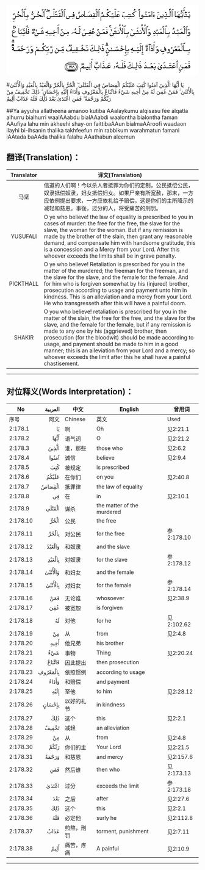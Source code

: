 ![002:178](images/002_178.gif)

#يَا أَيُّهَا الَّذِينَ آمَنُوا كُتِبَ عَلَيْكُمُ الْقِصَاصُ فِي الْقَتْلَى ۖ الْحُرُّ بِالْحُرِّ وَالْعَبْدُ بِالْعَبْدِ وَالْأُنْثَىٰ بِالْأُنْثَىٰ ۚ فَمَنْ عُفِيَ لَهُ مِنْ أَخِيهِ شَيْءٌ فَاتِّبَاعٌ بِالْمَعْرُوفِ وَأَدَاءٌ إِلَيْهِ بِإِحْسَانٍ ۗ ذَٰلِكَ تَخْفِيفٌ مِنْ رَبِّكُمْ وَرَحْمَةٌ ۗ فَمَنِ اعْتَدَىٰ بَعْدَ ذَٰلِكَ فَلَهُ عَذَابٌ أَلِيمٌ 

##Ya ayyuha allatheena amanoo kutiba AAalaykumu alqisasu fee alqatla alhurru bialhurri waalAAabdu bialAAabdi waalontha bialontha faman AAufiya lahu min akheehi shay-on faittibaAAun bialmaAAroofi waadaon ilayhi bi-ihsanin thalika takhfeefun min rabbikum warahmatun famani iAAtada baAAda thalika falahu AAathabun aleemun 

## 翻译(Translation)：

| Translator | 译文(Translation)                                            |
| :--------: | ------------------------------------------------------------ |
|    马坚    | 信道的人们啊！今以杀人者抵罪为你们的定制，公民抵偿公民，奴隶抵偿奴隶，妇女抵偿妇女。如果尸亲有所宽赦，那末，一方应依例提出要求，一方应依礼给予赔偿，这是你们的主所降示的减轻和慈恩。事後，过分的人，将受痛苦的刑罚。 |
|  YUSUFALI  | O ye who believe! the law of equality is prescribed to you in cases of murder: the free for the free, the slave for the slave, the woman for the woman. But if any remission is made by the brother of the slain, then grant any reasonable demand, and compensate him with handsome gratitude, this is a concession and a Mercy from your Lord. After this whoever exceeds the limits shall be in grave penalty. |
| PICKTHALL  | O ye who believe! Retaliation is prescribed for you in the matter of the murdered; the freeman for the freeman, and the slave for the slave, and the female for the female. And for him who is forgiven somewhat by his (injured) brother, prosecution according to usage and payment unto him in kindness. This is an alleviation and a mercy from your Lord. He who transgresseth after this will have a painful doom. |
|   SHAKIR   | O you who believe! retaliation is prescribed for you in the matter of the slain, the free for the free, and the slave for the slave, and the female for the female, but if any remission is made to any one by his (aggrieved) brother, then prosecution (for the bloodwit) should be made according to usage, and payment should be made to him in a good manner; this is an alleviation from your Lord and a mercy; so whoever exceeds the limit after this he shall have a painful chastisement. |

---

## 对位释义(Words Interpretation)：

| No   | العربية | 中文    | English | 曾用词 |
| ---- | ------: | ------- | ------- | ------ |
| 序号 |    阿文 | Chinese | 英文    | Used   |
| 2:178.1  | يَا       | 啊                 | Oh                         | 见2:21.1   |
| 2:178.2  | أَيُّهَا     | 语气词             | O                          | 见2:21.2   |
| 2:178.3  | الَّذِينَ    | 谁，那些           | those who                  | 见2:6.2    |
| 2:178.4  | آمَنُوا    | 诚信               | believe                    | 见2:9.4    |
| 2:178.5  | كُتِبَ      | 被规定             | is prescribed              |            |
| 2:178.6  | عَلَيْكُمُ    | 在你们             | on you                     | 见2:40.8   |
| 2:178.7  | الْقِصَاصُ   | 抵罪律    | the law of equality        |            |
| 2:178.8  | فِي       | 在                 | in                         | 见2:10.1   |
| 2:178.9  | الْقَتْلَى   | 谋杀               | the matter of the murdered |            |
| 2:178.10 | الْحُرُّ     | 公民               | the free                   |            |
| 2:178.11 | بِالْحُرِّ    | 对公民             | for the free               | 参2:178.10 |
| 2:178.12 | وَالْعَبْدُ   | 和奴隶             | and the slave              |            |
| 2:178.13 | بِالْعَبْدِ   | 对奴隶             | for the slave              | 参2:178.12 |
| 2:178.14 | وَالْأُنْثَىٰ  | 和妇女             | and the female             |            |
| 2:178.15 | بِالْأُنْثَىٰ  | 对妇女             | for the female             | 参2:178.14 |
| 2:178.16 | فَمَنْ      | 无论谁             | whosoever                  | 见2:38.9   |
| 2:178.17 | عُفِيَ      | 被宽恕             | is forgiven                |            |
| 2:178.18 | لَهُ       | 对他               | for he                     | 见2:102.62 |
| 2:178.19 | مِنْ       | 从                 | from                       | 见2:4.8    |
| 2:178.20 | أَخِيهِ     | 他兄弟             | his brother                |            |
| 2:178.21 | شَيْءٌ      | 事物               | Thing                      | 见2:20.24  |
| 2:178.22 | فَاتِّبَاعٌ   | 因此提出           | then prosecution           |            |
| 2:178.23 | بِالْمَعْرُوفِ | 依照惯例           | according to usage         |            |
| 2:178.24 | وَأَدَاءٌ    | 和赔偿             | and payment                |            |
| 2:178.25 | إِلَيْهِ     | 至他               | to him                     | 见2:28.12  |
| 2:178.26 | بِإِحْسَانٍ   | 以好的礼节         | in kindness                |            |
| 2:178.27 | ذَٰلِكَ      | 这个       | this                       | 见2:2.1    |
| 2:178.28 | تَخْفِيفٌ    | 减轻               | an alleviation             |            |
| 2:178.29 | مِنْ       | 从                 | from                       | 见2:4.8    |
| 2:178.30 | رَبِّكُمْ     | 你们的主           | Your Lord                  | 见2:21.5   |
| 2:178.31 | وَرَحْمَةٌ    | 和慈恩             | and mercy                  | 见2:157.6  |
| 2:178.32 | فَمَنِ      | 然后谁     | then who                   | 见2:173.13 |
| 2:178.33 | اعْتَدَىٰ    | 过分               | exceeds the limit          | 参2:173.18 |
| 2:178.34 | بَعْدَ      | 之后               | after                      | 见2:27.6   |
| 2:178.35 | ذَٰلِكَ      | 这个       | this                       | 见2:2.1    |
| 2:178.36 | فَلَهُ      | 必定他             | surly he                   | 见2:112.8  |
| 2:178.37 | عَذَابٌ     | 煎熬，刑罚         | torment, punishment        | 见2:7.11   |
| 2:178.38 | أَلِيمٌ     | 痛苦，疼痛         | A painful                  | 见2:10.9   |

---
